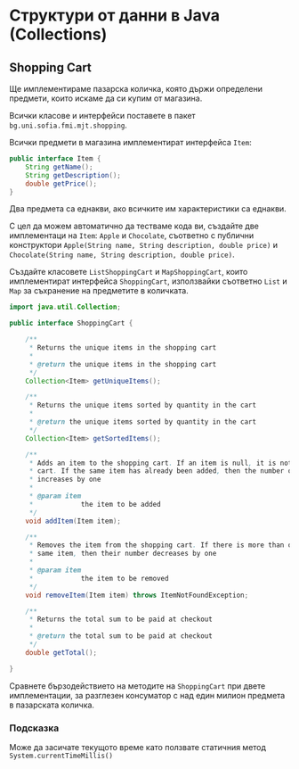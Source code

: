 # Структури от данни в Java (Collections)

## Shopping Cart

Ще имплементираме пазарска количка, която държи определени предмети, които искаме да си купим от магазина.

Всички класове и интерфейси поставете в пакет `bg.uni.sofia.fmi.mjt.shopping`.

Всички предмети в магазина имплементират интерфейса `Item`:

```java
public interface Item {
    String getName();
    String getDescription();
    double getPrice();
}
```

Два предмета са еднакви, ако всичките им характеристики са еднакви.

С цел да можем автоматично да тестваме кода ви, създайте две имплементаци на `Item`: `Apple` и `Chocolate`, съответно с публични конструктори `Apple(String name, String description, double price)` и `Chocolate(String name, String description, double price)`.

Създайте класовете `ListShoppingCart` и `MapShoppingCart`, които имплементират интерфейса `ShoppingCart`, използвайки съответно `List` и `Map` за съхранение на предметите в количката.

```java
import java.util.Collection;

public interface ShoppingCart {

    /**
     * Returns the unique items in the shopping cart
     * 
     * @return the unique items in the shopping cart
     */
    Collection<Item> getUniqueItems();

    /**
     * Returns the unique items sorted by quantity in the cart
     * 
     * @return the unique items sorted by quantity in the cart
     */
    Collection<Item> getSortedItems();

    /**
     * Adds an item to the shopping cart. If an item is null, it is not added to the
     * cart. If the same item has already been added, then the number of these items
     * increases by one
     * 
     * @param item
     *            the item to be added
     */
    void addItem(Item item);

    /**
     * Removes the item from the shopping cart. If there is more than one of the
     * same item, then their number decreases by one
     * 
     * @param item
     *            the item to be removed
     */
    void removeItem(Item item) throws ItemNotFoundException;

    /**
     * Returns the total sum to be paid at checkout
     * 
     * @return the total sum to be paid at checkout
     */
    double getTotal();

}
```

Сравнете бързодействието на методите на `ShoppingCart` при двете имплементации, за разглезен консуматор с над един милион предмета в пазарската количка.

### Подсказка

Може да засичате текущото време като ползвате статичния метод `System.currentTimeMillis()`
